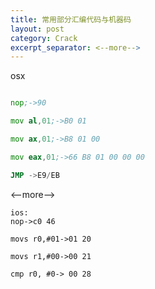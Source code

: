 ```yaml
---
title: 常用部分汇编代码与机器码
layout: post
category: Crack
excerpt_separator: <--more-->
---
```


osx

```asm linenos

nop;->90

mov al,01;->B0 01

mov ax,01;->B8 01 00

mov eax,01;->66 B8 01 00 00 00

JMP ->E9/EB
```

<--more-->

```
ios:
nop->c0 46

movs r0,#01->01 20

movs r1,#00->00 21

cmp r0, #0-> 00 28
```
